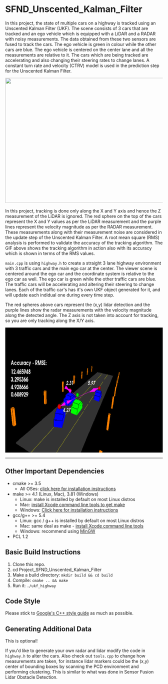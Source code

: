 # SFND_Unscented_Kalman_Filter

In this project, the state of multiple cars on a highway is tracked using an Unscented Kalman Filter (UKF). The scene consists of 3 cars that are tracked and an ego vehicle which is equipped with a LiDAR and a RADAR with noisy measurements. The data obtained from these two sensors are fused to track the cars. The ego vehicle is green in colour while the other cars are blue. The ego vehicle is centered on the center lane and all the measurements are relative to it. The cars which are being tracked are accelerating and also changing their steering rates to change lanes. A constant turn rate and velocity (CTRV) model is used in the prediction step for the Unscented Kalman Filter.

<img src="media/ukf_highway_tracked.gif" width="700" height="400" />

In this project, tracking is done only along the X and Y axis and hence the Z measurement of the LiDAR is ignored. The red sphere on the top of the cars represent the X and Y values as per the LiDAR measurement and the purple lines represent the velocity magnitude as per the RADAR measurement. These measurements along with their measurement noise are considered in the update step of the Unscented Kalman Filter. A root mean square (RMS) analysis is performed to validate the accuracy of the tracking algorithm. The GIF above shows the tracking algorithm in action also with its accuracy which is shown in terms of the RMS values.

`main.cpp` is using `highway.h` to create a straight 3 lane highway environment with 3 traffic cars and the main ego car at the center. The viewer scene is centered around the ego car and the coordinate system is relative to the ego car as well. The ego car is green while the other traffic cars are blue. The traffic cars will be accelerating and altering their steering to change lanes. Each of the traffic car's has it's own UKF object generated for it, and will update each indidual one during every time step.

The red spheres above cars represent the (x,y) lidar detection and the purple lines show the radar measurements with the velocity magnitude along the detected angle. The Z axis is not taken into account for tracking, so you are only tracking along the X/Y axis.

<img src="media/ukf_highway.png" width="700" height="400" />

---

## Other Important Dependencies
* cmake >= 3.5
  * All OSes: [click here for installation instructions](https://cmake.org/install/)
* make >= 4.1 (Linux, Mac), 3.81 (Windows)
  * Linux: make is installed by default on most Linux distros
  * Mac: [install Xcode command line tools to get make](https://developer.apple.com/xcode/features/)
  * Windows: [Click here for installation instructions](http://gnuwin32.sourceforge.net/packages/make.htm)
* gcc/g++ >= 5.4
  * Linux: gcc / g++ is installed by default on most Linux distros
  * Mac: same deal as make - [install Xcode command line tools](https://developer.apple.com/xcode/features/)
  * Windows: recommend using [MinGW](http://www.mingw.org/)
 * PCL 1.2

## Basic Build Instructions

1. Clone this repo.
2. cd Project_SFND_Unscented_Kalman_Filter
3. Make a build directory: `mkdir build && cd build`
4. Compile: `cmake .. && make`
5. Run it: `./ukf_highway`

## Code Style

Please stick to [Google's C++ style guide](https://google.github.io/styleguide/cppguide.html) as much as possible.

## Generating Additional Data

This is optional!

If you'd like to generate your own radar and lidar modify the code in `highway.h` to alter the cars. Also check out `tools.cpp` to change how measurements are taken, for instance lidar markers could be the (x,y) center of bounding boxes by scanning the PCD environment and performing clustering. This is similar to what was done in Sensor Fusion Lidar Obstacle Detection.
